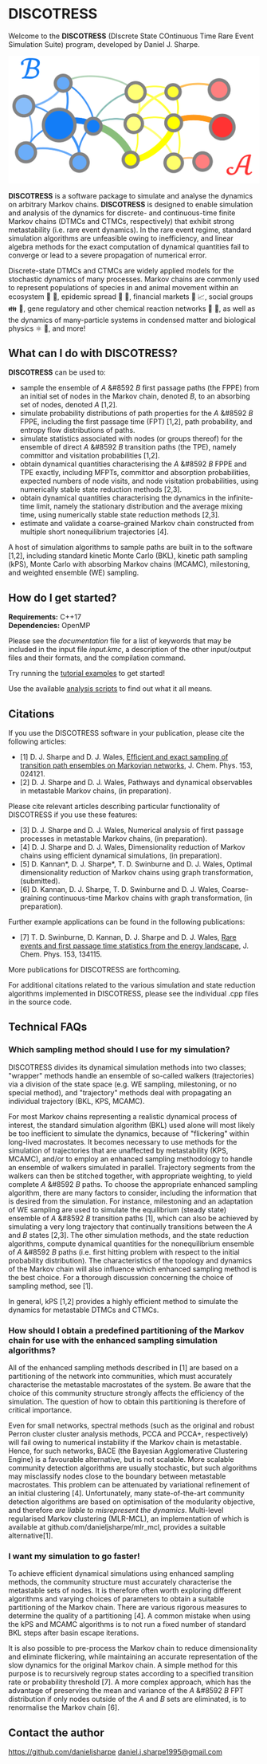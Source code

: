 # DISCOTRESS

Welcome to the **DISCOTRESS** (DIscrete State COntinuous Time Rare Event Simulation Suite) program, developed by Daniel J. Sharpe.

![Getting from B to A in a Markov chain](https://github.com/danieljsharpe/danieljsharpe/blob/master/discotress_network_annotated.png?raw=true)

**DISCOTRESS** is a software package to simulate and analyse the dynamics on arbitrary Markov chains. **DISCOTRESS** is designed to enable simulation and analysis of the dynamics for discrete- and continuous-time finite Markov chains (DTMCs and CTMCs, respectively) that exhibit strong metastability (i.e. rare event dynamics). In the rare event regime, standard simulation algorithms are unfeasible owing to inefficiency, and linear algebra methods for the exact computation of dynamical quantities fail to converge or lead to a severe propagation of numerical error.

Discrete-state DTMCs and CTMCs are widely applied models for the stochastic dynamics of many processes. Markov chains are commonly used to represent populations of species in and animal movement within an ecosystem :parrot: :palm_tree:, epidemic spread :microbe: :mosquito:, financial markets :money_with_wings: :chart_with_upwards_trend:, social groups :family: :couple:, gene regulatory and other chemical reaction networks :dna: :test_tube:, as well as the dynamics of many-particle systems in condensed matter and biological physics :atom_symbol: :petri_dish:, and more!

## What can I do with DISCOTRESS?

**DISCOTRESS** can be used to:
- sample the ensemble of _A_ &#8592 _B_ first passage paths (the FPPE) from an initial set of nodes in the Markov chain, denoted _B_, to an absorbing set of nodes, denoted _A_ [1,2].
- simulate probability distributions of path properties for the _A_ &#8592 _B_ FPPE, including the first passage time (FPT) [1,2], path probability, and entropy flow distributions of paths.
- simulate statistics associated with nodes (or groups thereof) for the ensemble of direct _A_ &#8592 _B_ transition paths (the TPE), namely committor and visitation probabilities [1,2].
- obtain dynamical quantities characterising the _A_ &#8592 _B_ FPPE and TPE exactly, including MFPTs, committor and absorption probabilities, expected numbers of node visits, and node visitation probabilities, using numerically stable state reduction methods [2,3].
- obtain dynamical quantities characterising the dynamics in the infinite-time limit, namely the stationary distribution and the average mixing time, using numerically stable state reduction methods [2,3].
- estimate and validate a coarse-grained Markov chain constructed from multiple short nonequilibrium trajectories [4].

A host of simulation algorithms to sample paths are built in to the software [1,2], including standard kinetic Monte Carlo (BKL), kinetic path sampling (kPS), Monte Carlo with absorbing Markov chains (MCAMC), milestoning, and weighted ensemble (WE) sampling.

## How do I get started?

**Requirements:** C++17  
**Dependencies:** OpenMP

Please see the *documentation* file for a list of keywords that may be included in the input file *input.kmc*, a description of the other input/output files and their formats, and the compilation command.

Try running the [tutorial examples](https://github.com/danieljsharpe/DISCOTRESS_tutorials) to get started!

Use the available [analysis scripts](https://github.com/danieljsharpe/DISCOTRESS_tools) to find out what it all means.

## Citations

If you use the DISCOTRESS software in your publication, please cite the following articles:
- [1] D. J. Sharpe and D. J. Wales, [Efficient and exact sampling of transition path ensembles on Markovian networks](https://doi.org/10.1063/5.0012128), J. Chem. Phys. 153, 024121.
- [2] D. J. Sharpe and D. J. Wales, Pathways and dynamical observables in metastable Markov chains, (in preparation).

Please cite relevant articles describing particular functionality of DISCOTRESS if you use these features:
- [3] D. J. Sharpe and D. J. Wales, Numerical analysis of first passage processes in metastable Markov chains, (in preparation).
- [4] D. J. Sharpe and D. J. Wales, Dimensionality reduction of Markov chains using efficient dynamical simulations, (in preparation).
- [5] D. Kannan\*, D. J. Sharpe\*, T. D. Swinburne and D. J. Wales, Optimal dimensionality reduction of Markov chains using graph transformation, (submitted).
- [6] D. Kannan, D. J. Sharpe, T. D. Swinburne and D. J. Wales, Coarse-graining continuous-time Markov chains with graph transformation, (in preparation).

Further example applications can be found in the following publications:
- [7] T. D. Swinburne, D. Kannan, D. J. Sharpe and D. J. Wales, [Rare events and first passage time statistics from the energy landscape](https://doi.org/10.1063/5.0016244), J. Chem. Phys. 153, 134115.

More publications for DISCOTRESS are forthcoming.

For additional citations related to the various simulation and state reduction algorithms implemented in DISCOTRESS, please see the individual .cpp files in the source code.

## Technical FAQs

### 

### Which sampling method should I use for my simulation?

DISCOTRESS divides its dynamical simulation methods into two classes; "wrapper" methods handle an ensemble of so-called walkers (trajectories) via a division of the state space (e.g. WE sampling, milestoning, or no special method), and "trajectory" methods deal with propagating an individual trajectory (BKL, KPS, MCAMC).

For most Markov chains representing a realistic dynamical process of interest, the standard simulation algorithm (BKL) used alone will most likely be too inefficient to simulate the dynamics, because of "flickering" within long-lived macrostates. It becomes necessary to use methods for the simulation of trajectories that are unaffected by metastability (KPS, MCAMC), and/or to employ an enhanced sampling methodology to handle an ensemble of walkers simulated in parallel. Trajectory segments from the walkers can then be stitched together, with appropriate weighting, to yield complete _A_ &#8592 _B_ paths. To choose the appropriate enhanced sampling algorithm, there are many factors to consider, including the information that is desired from the simulation. For instance, milestoning and an adaptation of WE sampling are used to simulate the equilibrium (steady state) ensemble of _A_ &#8592 _B_ transition paths [1], which can also be achieved by simulating a very long trajectory that continually transitions between the _A_ and _B_ states [2,3]. The other simulation methods, and the state reduction algorithms, compute dynamical quantities for the nonequilibrium ensemble of _A_ &#8592 _B_ paths (i.e. first hitting problem with respect to the initial probability distribution). The characteristics of the topology and dynamics of the Markov chain will also influence which enhanced sampling method is the best choice. For a thorough discussion concerning the choice of sampling method, see [1].

In general, kPS [1,2] provides a highly efficient method to simulate the dynamics for metastable DTMCs and CTMCs.

### How should I obtain a predefined partitioning of the Markov chain for use with the enhanced sampling simulation algorithms?

All of the enhanced sampling methods described in [1] are based on a partitioning of the network into communities, which must accurately characterise the metastable macrostates of the system. Be aware that the choice of this community structure strongly affects the efficiency of the simulation. The question of how to obtain this partitioning is therefore of critical importance.

Even for small networks, spectral methods (such as the original and robust Perron cluster cluster analysis methods, PCCA and PCCA+, respectively) will fail owing to numerical instability if the Markov chain is metastable. Hence, for such networks, BACE (the Bayesian Agglomerative Clustering Engine) is a favourable alternative, but is not scalable. More scalable community detection algorithms are usually stochastic, but such algorithms may misclassify nodes close to the boundary between metastable macrostates. This problem can be attenuated by variational refinement of an initial clustering [4].  Unfortunately, many state-of-the-art community detection algorithms are based on optimisation of the modularity objective, and therefore _are liable to misrepresent the dynamics_. Multi-level regularised Markov clustering (MLR-MCL), an implementation of which is available at github.com/danieljsharpe/mlr\_mcl, provides a suitable alternative[1].

### I want my simulation to go faster!

To achieve efficient dynamical simulations using enhanced sampling methods, the community structure must accurately characterise the metastable sets of nodes. It is therefore often worth exploring different algorithms and varying choices of parameters to obtain a suitable partitioning of the Markov chain. There are various rigorous measures to determine the quality of a partitioning [4]. A common mistake when using the kPS and MCAMC algorithms is to not run a fixed number of standard BKL steps after basin escape iterations.

It is also possible to pre-process the Markov chain to reduce dimensionality and eliminate flickering, while maintaining an accurate representation of the slow dynamics for the original Markov chain. A simple method for this purpose is to recursively regroup states according to a specified transition rate or probability threshold [7]. A more complex approach, which has the advantage of preserving the mean and variance of the _A_ &#8592 _B_ FPT distribution if only nodes outside of the _A_ and _B_ sets are eliminated, is to renormalise the Markov chain [6].

## Contact the author

https://github.com/danieljsharpe
daniel.j.sharpe1995@gmail.com
